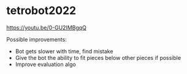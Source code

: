 # tetrobot2022

https://youtu.be/0-GU2IMBgqQ

Possible improvements:

- Bot gets slower with time, find mistake
- Give the bot the ability to fit pieces below other pieces if possible
- Improve evaluation algo
